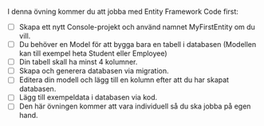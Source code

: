 I denna övning kommer du att jobba med Entity Framework Code first:
 

- [ ]  Skapa ett nytt Console-projekt och använd namnet MyFirstEntity om du vill.
- [ ]  Du behöver en Model för att bygga bara en tabell i databasen (Modellen kan till exempel heta Student eller Employee)
- [ ]  Din tabell skall ha minst 4 kolumner.
- [ ]  Skapa och generera databasen via migration.
- [ ]  Editera din modell och lägg till en kolumn efter att du har skapat databasen.
- [ ]  Lägg till exempeldata i databasen via kod.
- [ ]  Den här övningen kommer att vara individuell så du ska jobba på egen hand.